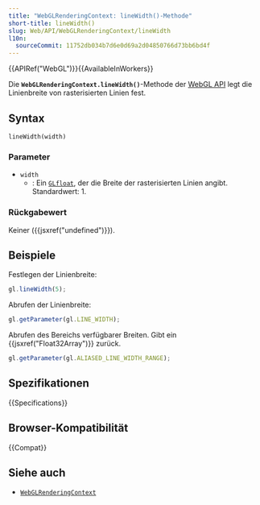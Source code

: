 ```yaml
---
title: "WebGLRenderingContext: lineWidth()-Methode"
short-title: lineWidth()
slug: Web/API/WebGLRenderingContext/lineWidth
l10n:
  sourceCommit: 11752db034b7d6e0d69a2d04850766d73bb6bd4f
---
```


{{APIRef("WebGL")}}{{AvailableInWorkers}}

Die **`WebGLRenderingContext.lineWidth()`**-Methode der [WebGL API](/de/docs/Web/API/WebGL_API) legt die Linienbreite von rasterisierten Linien fest.

## Syntax

```js-nolint
lineWidth(width)
```

### Parameter

- `width`
  - : Ein [`GLfloat`](/de/docs/Web/API/WebGL_API/Types), der die Breite der rasterisierten Linien angibt. Standardwert: 1.

### Rückgabewert

Keiner ({{jsxref("undefined")}}).

## Beispiele

Festlegen der Linienbreite:

```js
gl.lineWidth(5);
```

Abrufen der Linienbreite:

```js
gl.getParameter(gl.LINE_WIDTH);
```

Abrufen des Bereichs verfügbarer Breiten. Gibt ein {{jsxref("Float32Array")}} zurück.

```js
gl.getParameter(gl.ALIASED_LINE_WIDTH_RANGE);
```

## Spezifikationen

{{Specifications}}

## Browser-Kompatibilität

{{Compat}}

## Siehe auch

- [`WebGLRenderingContext`](/de/docs/Web/API/WebGLRenderingContext)
